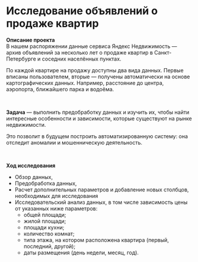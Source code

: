 # Исследование объявлений о продаже квартир

**Описание проекта**<br>
В нашем распоряжении данные сервиса Яндекс Недвижимость — архив объявлений за несколько лет о продаже квартир в Санкт-Петербурге и соседних населённых пунктах.<br>

По каждой квартире на продажу доступны два вида данных. Первые вписаны пользователем, вторые — получены автоматически на основе картографических данных. Например, расстояние до центра, аэропорта, ближайшего парка и водоёма. 

<br>

**Задача** — выполнить предобработку данных и изучить их, чтобы найти интересные особенности и зависимости, которые существуют на рынке недвижимости.
<br>

Это позволит в будущем построить автоматизированную систему: она отследит аномалии и мошенническую деятельность.

<br>

**Ход исследования**<br>

 - Обзор данных,
 - Предобработка данных,
 - Расчет дополнительных параметров и добавление новых столбцов, необходимых для исследования
 - Исследовательский анализ данных, в том числе зависимость цены от указанных ниже параметров:
   - общей площади;
   - жилой площади;
   - площади кухни;
   - количество комнат;
   - типа этажа, на котором расположена квартира (первый, последний, другой);
   - даты размещения (день недели, месяц, год).
